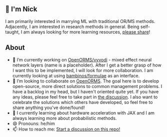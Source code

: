 
👋 I'm Nick
---
I am primarily interested in marrying ML with traditional OR/MS methods. Adjacently, I am interested in research methods in general. Being self-taught, I am always looking for more learning resources, [please share](https://github.com/gpyga/gpyga/discussions)!

About
---

- 🔭 I’m currently working on [OpenORMS/vyvodi](https://github.com/OpenORMS/vyvodi) - mixed effect neural network layers (name is a placeholder). After I get a better grasp of how I want this to be implemented, I will look for more collaboration. I am currently looking at using [bambinos/formulae](https://github.com/bambinos/formulae) as an interface.
- 👯 I’m looking to collaborate on [OpenORMS](https://github.com/OpenORMS). The goal here is to develop open-source, more direct solutions to common management problems. I have a backlog in my head, but I haven't oriented quite yet. If you have any ideas, please feel free to take part in [the discussion](https://github.com/OpenORMS/OpenORMS/discussions). I also want to celebrate the solutions which others have developed, so feel free to share anything you've done/found!
- 🌱 I currently learning about hardware acceleration with JAX and I am always learning more about probabilistic methods.
- 😄 Pronouns: he/him
- 📫 How to reach me: [Start a discussion on this repo!](https://github.com/gpyga/gpyga/discussions)
